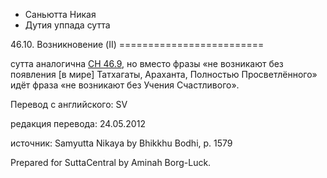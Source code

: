 









* Саньютта Никая
* Дутия уппада сутта


46\.10\. Возникновение \(II\)
\=\=\=\=\=\=\=\=\=\=\=\=\=\=\=\=\=\=\=\=\=\=\=\=\=



сутта аналогична [СН 46\.9](/sn46\.9/ru/sv), но вместо фразы «не возникают без появления \[в мире\] Татхагаты, Араханта, Полностью Просветлённого» идёт фраза «не возникают без Учения Счастливого»\.



Перевод с английского: SV


редакция перевода: 24\.05\.2012


источник: Samyutta Nikaya by Bhikkhu Bodhi, p\. 1579


Prepared for SuttaCentral by Aminah Borg\-Luck\.







